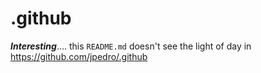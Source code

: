# .github

<!--
Shared GitHub resources. How the `.github` repo works:

https://www.freecodecamp.org/news/how-to-use-the-dot-github-repository/
-->

_**Interesting**_.... this `README.md` doesn't see the light
of day in https://github.com/jpedro/.github
